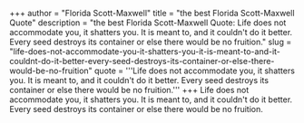 +++
author = "Florida Scott-Maxwell"
title = "the best Florida Scott-Maxwell Quote"
description = "the best Florida Scott-Maxwell Quote: Life does not accommodate you, it shatters you. It is meant to, and it couldn't do it better. Every seed destroys its container or else there would be no fruition."
slug = "life-does-not-accommodate-you-it-shatters-you-it-is-meant-to-and-it-couldnt-do-it-better-every-seed-destroys-its-container-or-else-there-would-be-no-fruition"
quote = '''Life does not accommodate you, it shatters you. It is meant to, and it couldn't do it better. Every seed destroys its container or else there would be no fruition.'''
+++
Life does not accommodate you, it shatters you. It is meant to, and it couldn't do it better. Every seed destroys its container or else there would be no fruition.
